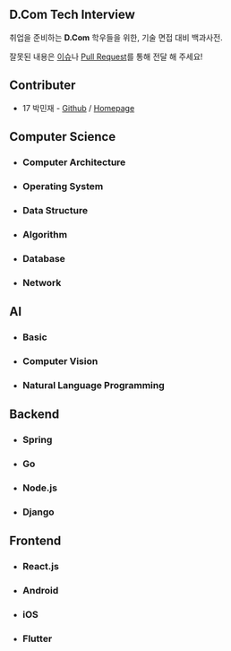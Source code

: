 ## D.Com Tech Interview
취업을 준비하는 **D.Com** 학우들을 위한, 기술 면접 대비 백과사전.

잘못된 내용은 [이슈](https://github.com/Dcom-KHU/dcom-tech-interview/issues)나 [Pull Request](https://github.com/Dcom-KHU/dcom-tech-interview/pulls)를 통해 전달 해 주세요!

## Contributer
- 17 박민재 - [Github](https://github.com/JustKode) / [Homepage](https://justkode.kr/)

## Computer Science
- ### Computer Architecture

- ### Operating System

- ### Data Structure

- ### Algorithm

- ### Database

- ### Network

## AI
- ### Basic

- ### Computer Vision

- ### Natural Language Programming

## Backend
- ### Spring

- ### Go

- ### Node.js

- ### Django


## Frontend
- ### React.js

- ### Android

- ### iOS

- ### Flutter